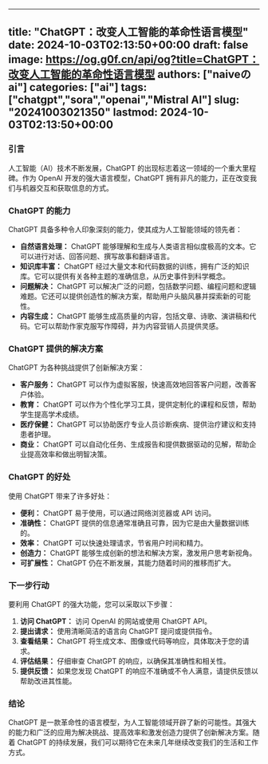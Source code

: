 
---
title: "ChatGPT：改变人工智能的革命性语言模型"
date: 2024-10-03T02:13:50+00:00
draft: false
image: https://og.g0f.cn/api/og?title=ChatGPT：改变人工智能的革命性语言模型
authors: ["naiveのai"]
categories: ["ai"]
tags: ["chatgpt","sora","openai","Mistral AI"]
slug: "20241003021350"
lastmod: 2024-10-03T02:13:50+00:00
---
### 引言

人工智能（AI）技术不断发展，ChatGPT 的出现标志着这一领域的一个重大里程碑。作为 OpenAI 开发的强大语言模型，ChatGPT 拥有非凡的能力，正在改变我们与机器交互和获取信息的方式。

### ChatGPT 的能力

ChatGPT 具备多种令人印象深刻的能力，使其成为人工智能领域的领先者：

- **自然语言处理：** ChatGPT 能够理解和生成与人类语言相似度极高的文本。它可以进行对话、回答问题、撰写故事和翻译语言。
- **知识库丰富：** ChatGPT 经过大量文本和代码数据的训练，拥有广泛的知识库。它可以提供有关各种主题的准确信息，从历史事件到科学概念。
- **问题解决：** ChatGPT 可以解决广泛的问题，包括数学问题、编程问题和逻辑难题。它还可以提供创造性的解决方案，帮助用户头脑风暴并探索新的可能性。
- **内容生成：** ChatGPT 能够生成高质量的内容，包括文章、诗歌、演讲稿和代码。它可以帮助作家克服写作障碍，并为内容营销人员提供灵感。

### ChatGPT 提供的解决方案

ChatGPT 为各种挑战提供了创新解决方案：

- **客户服务：** ChatGPT 可以作为虚拟客服，快速高效地回答客户问题，改善客户体验。
- **教育：** ChatGPT 可以作为个性化学习工具，提供定制化的课程和反馈，帮助学生提高学术成绩。
- **医疗保健：** ChatGPT 可以协助医疗专业人员诊断疾病、提供治疗建议和支持患者护理。
- **商业：** ChatGPT 可以自动化任务、生成报告和提供数据驱动的见解，帮助企业提高效率和做出明智决策。

### ChatGPT 的好处

使用 ChatGPT 带来了许多好处：

- **便利：** ChatGPT 易于使用，可以通过网络浏览器或 API 访问。
- **准确性：** ChatGPT 提供的信息通常准确且可靠，因为它是由大量数据训练的。
- **效率：** ChatGPT 可以快速处理请求，节省用户时间和精力。
- **创造力：** ChatGPT 能够生成创新的想法和解决方案，激发用户思考新视角。
- **可扩展性：** ChatGPT 仍在不断发展，其能力随着时间的推移而扩大。

### 下一步行动

要利用 ChatGPT 的强大功能，您可以采取以下步骤：

1. **访问 ChatGPT：** 访问 OpenAI 的网站或使用 ChatGPT API。
2. **提出请求：** 使用清晰简洁的语言向 ChatGPT 提问或提供指令。
3. **查看结果：** ChatGPT 将生成文本、图像或代码等响应，具体取决于您的请求。
4. **评估结果：** 仔细审查 ChatGPT 的响应，以确保其准确性和相关性。
5. **提供反馈：** 如果您发现 ChatGPT 的响应不准确或不令人满意，请提供反馈以帮助改进其性能。

### 结论

ChatGPT 是一款革命性的语言模型，为人工智能领域开辟了新的可能性。其强大的能力和广泛的应用为解决挑战、提高效率和激发创造力提供了创新解决方案。随着 ChatGPT 的持续发展，我们可以期待它在未来几年继续改变我们的生活和工作方式。